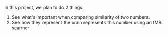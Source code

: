 In this project, we plan to do 2 things:

1. See what's important when comparing similarity of two numbers.
2. See how they represent the brain represents this number using an fMRI
   scanner
